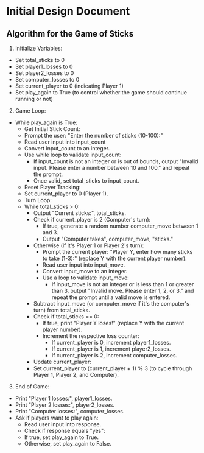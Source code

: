 # Initial Design Document

## Algorithm for the Game of Sticks

1. Initialize Variables:
- Set total_sticks to 0 
- Set player1_losses to 0 
- Set player2_losses to 0 
- Set computer_losses to 0 
- Set current_player to 0 (indicating Player 1)
- Set play_again to True (to control whether the game should continue running or not)
2. Game Loop:
- While play_again is True:
    - Get Initial Stick Count:
    - Prompt the user: "Enter the number of sticks (10-100):"
    - Read user input into input_count 
    - Convert input_count to an integer. 
    - Use while loop to validate input_count:
        - If input_count is not an integer or is out of bounds, output "Invalid input. Please enter a number between 10 and 100." and repeat the prompt. 
        - Once valid, set total_sticks to input_count.
    - Reset Player Tracking:
    - Set current_player to 0 (Player 1). 
    - Turn Loop:
    - While total_sticks > 0:
       - Output "Current sticks:", total_sticks. 
       - Check if current_player is 2 (Computer's turn):
          - If true, generate a random number computer_move between 1 and 3. 
          - Output "Computer takes", computer_move, "sticks."
       - Otherwise (if it's Player 1 or Player 2's turn):
          - Prompt the current player: "Player Y, enter how many sticks to take (1-3):" (replace Y with the current player number). 
          - Read user input into input_move. 
          - Convert input_move to an integer. 
          - Use a loop to validate input_move:
             - If input_move is not an integer or is less than 1 or greater than 3, output "Invalid move. Please enter 1, 2, or 3." and repeat the prompt until a valid move is entered.
       - Subtract input_move (or computer_move if it's the computer's turn) from total_sticks.
       - Check if total_sticks == 0:
          - If true, print "Player Y loses!" (replace Y with the current player number). 
          - Increment the respective loss counter:
            - If current_player is 0, increment player1_losses. 
            - If current_player is 1, increment player2_losses. 
            - If current_player is 2, increment computer_losses.
      - Update current_player:
      - Set current_player to (current_player + 1) % 3 (to cycle through Player 1, Player 2, and Computer).
3. End of Game:
- Print "Player 1 losses:", player1_losses. 
- Print "Player 2 losses:", player2_losses. 
- Print "Computer losses:", computer_losses. 
- Ask if players want to play again:
  - Read user input into response. 
  - Check if response equals "yes":
  - If true, set play_again to True. 
  - Otherwise, set play_again to False.
